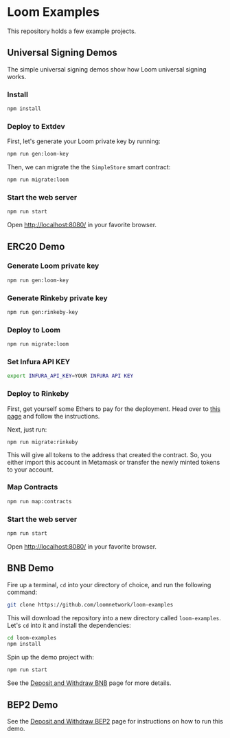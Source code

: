 # Loom Examples

This repository holds a few example projects.

##  Universal Signing Demos

The simple universal signing demos show how Loom universal signing works.

### Install

```bash
npm install
```

### Deploy to Extdev

First, let's generate your Loom private key by running:

```bash
npm run gen:loom-key
```

Then, we can migrate the the `SimpleStore` smart contract:

```bash
npm run migrate:loom
```

### Start the web server

```bash
npm run start
```

Open [http://localhost:8080/](http://localhost:8080/) in your favorite browser.


## ERC20 Demo

### Generate Loom private key

```bash
npm run gen:loom-key
```

### Generate Rinkeby private key

```bash
npm run gen:rinkeby-key
```

### Deploy to Loom

```bash
npm run migrate:loom
```

### Set Infura API KEY

```bash
export INFURA_API_KEY=YOUR INFURA API KEY
```

### Deploy to Rinkeby

First, get yourself some Ethers to pay for the deployment. Head over to [this page](https://faucet.rinkeby.io/) and follow the instructions.

Next, just run:

```
npm run migrate:rinkeby
```

This will give all tokens to the address that created the contract. So, you either import this account in Metamask or transfer the newly minted tokens to your account.

### Map Contracts

```bash
npm run map:contracts
```


### Start the web server

```bash
npm run start
```

Open [http://localhost:8080/](http://localhost:8080/) in your favorite browser.


## BNB Demo

Fire up a terminal, `cd` into your directory of choice, and run the following command:

```bash
git clone https://github.com/loomnetwork/loom-examples
```

This will download the repository into a new directory called `loom-examples`. Let's `cd` into it and install the dependencies:

```bash
cd loom-examples
npm install
```

Spin up the demo project with:

```bash
npm run start
```

See the [Deposit and Withdraw BNB](https://loomx.io/developers/en/deposit-and-withdraw-bnb.html) page for more details.


## BEP2 Demo

See the [Deposit and Withdraw BEP2](https://loomx.io/developers/en/deposit-and-withdraw-bep2.html) page for instructions on how to run this demo.

